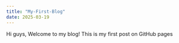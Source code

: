 ```yaml
---
title: "My-First-Blog"
date: 2025-03-19
---
```

Hi guys, Welcome to my blog! This is my first post on GitHub pages

